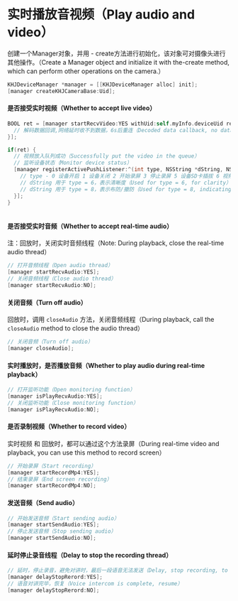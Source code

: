 # 实时播放音视频（Play audio and video）

创建一个Manager对象，并用 - create方法进行初始化，该对象可对摄像头进行其他操作。（Create a Manager object and initialize it with the-create method, which can perform other operations on the camera.）

```objective-c
KHJDeviceManager *manager = [[KHJDeviceManager alloc] init];
[manager createKHJCameraBase:Uid];
```



#### 是否接受实时视频（Whether to accept live video）

```objective-c
BOOL ret = [manager startRecvVideo:YES withUid:self.myInfo.deviceUid reternBlock:^(BOOL k) {            
  // 解码数据回调,网络延时收不到数据，6s后重连（Decoded data callback, no data received after network delay, reconnect after 6s）
}];

if(ret) {
  // 视频放入队列成功（Successfully put the video in the queue）
  // 监听设备状态（Monitor device status）
  [manager registerActivePushListener:^(int type, NSString *dString, NSString *uidStr) {
    // type - 0 设备开启 1 设备关闭 2 开始录屏 3 停止录屏 5 设备SD卡插拔 6 视频质量切换 8 布防/撤防（0 Device on 1 Device off 2 Start screen recording 3 Stop screen recording 5 Device SD card insertion and removal 6 Video quality switching 8 Arming/disarming）
    // dString 用于 type = 6，表示清晰度（Used for type = 6, for clarity）
    // dString 用于 type = 8，表示布防/撤防（Used for type = 8, indicating arming/disarming）
  }];
}
        
```



#### 是否接受实时音频（Whether to accept real-time audio）

注：回放时，关闭实时音频线程（Note: During playback, close the real-time audio thread）

```objective-c
// 打开音频线程（Open audio thread）
[manager startRecvAudio:YES];
// 关闭音频线程（Close audio thread）
[manager startRecvAudio:NO];
```



#### 关闭音频（Turn off audio）

回放时，调用  `closeAudio`  方法，关闭音频线程（During playback, call the `closeAudio` method to close the audio thread）

```objective-c
// 关闭音频（Turn off audio）
[manager closeAudio];
```



#### 实时播放时，是否播放音频（Whether to play audio during real-time playback）

```objective-c
// 打开监听功能（Open monitoring function）
[manager isPlayRecvAudio:YES];
// 关闭监听功能（Close monitoring function）
[manager isPlayRecvAudio:NO];
```



#### 是否录制视频（Whether to record video）

实时视频 和 回放时，都可以通过这个方法录屏（During real-time video and playback, you can use this method to record screen）

```objective-c
// 开始录屏（Start recording）
[manager startRecordMp4:YES];
// 结束录屏（End screen recording）
[manager startRecordMp4:NO];
```



#### 发送音频（Send audio）

```objective-c
// 开始发送音频（Start sending audio）
[manager startSendAudio:YES];
// 停止发送音频（Stop sending audio）
[manager startSendAudio:NO];
```



#### 延时停止录音线程（Delay to stop the recording thread）

```objective-c
// 延时，停止录音，避免对讲时，最后一段语音无法发送（Delay, stop recording, to avoid the last voice cannot be sent during intercom）
[manager delayStopRerord:YES];
// 语音对讲完毕，恢复（Voice intercom is complete, resume）
[manager delayStopRerord:NO];
```

